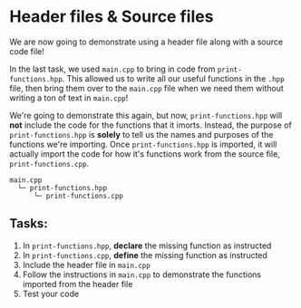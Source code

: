 # Header files & Source files

We are now going to demonstrate using a header file along with a source code file!

In the last task, we used `main.cpp` to bring in code from `print-functions.hpp`. This allowed us to write all our useful functions in the `.hpp` file, then bring them over to the `main.cpp` file when we need them without writing a ton of text in `main.cpp`!

We're going to demonstrate this again, but now, `print-functions.hpp` will **not** include the code for the functions that it imorts. Instead, the purpose of `print-functions.hpp` is **solely** to tell us the names and purposes of the functions we're importing. Once `print-functions.hpp` is imported, it will actually import the code for how it's functions work from the source file, `print-functions.cpp`.

```
main.cpp
  └─ print-functions.hpp
      └─ print-functions.cpp
```

## Tasks:

1. In `print-functions.hpp`, **declare** the missing function as instructed
2. In `print-functions.cpp`, **define** the missing function as instructed
3. Include the header file in `main.cpp`
4. Follow the instructions in `main.cpp` to demonstrate the functions imported from the header file
5. Test your code
